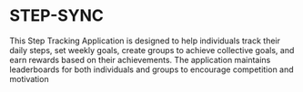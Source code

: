 # STEP-SYNC
This Step Tracking Application is designed to help individuals track their daily steps, set weekly goals, create groups to achieve collective goals, and earn rewards based on their achievements. The application maintains leaderboards for both individuals and groups to encourage competition and motivation
